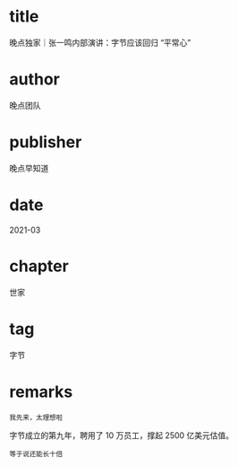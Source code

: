 # title
晚点独家｜张一鸣内部演讲：字节应该回归 “平常心”

# author
晚点团队

# publisher
晚点早知道

# date
2021-03

# chapter
世家

# tag
字节

# remarks
`我先来，太理想啦`

字节成立的第九年，聘用了 10 万员工，撑起 2500 亿美元估值。

`等于说还能长十倍`
